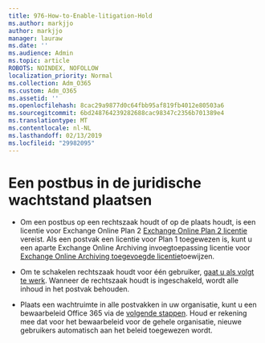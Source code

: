 ```yaml
---
title: 976-How-to-Enable-litigation-Hold
ms.author: markjjo
author: markjjo
manager: lauraw
ms.date: ''
ms.audience: Admin
ms.topic: article
ROBOTS: NOINDEX, NOFOLLOW
localization_priority: Normal
ms.collection: Adm_O365
ms.custom: Adm_O365
ms.assetid: ''
ms.openlocfilehash: 8cac29a9877d0c64fbb95af819fb4012e80503a6
ms.sourcegitcommit: 6bd248764239282688cac98347c2356b701389e4
ms.translationtype: MT
ms.contentlocale: nl-NL
ms.lasthandoff: 02/13/2019
ms.locfileid: "29982095"
---
```

# <a name="place-a-mailbox-on-legal-hold"></a>Een postbus in de juridische wachtstand plaatsen

- Om een postbus op een rechtszaak houdt of op de plaats houdt, is een licentie voor Exchange Online Plan 2 [Exchange Online Plan 2 licentie](https://docs.microsoft.com/office365/servicedescriptions/office-365-platform-service-description/office-365-plan-options) vereist. Als een postvak een licentie voor Plan 1 toegewezen is, kunt u een aparte Exchange Online Archiving invoegtoepassing licentie voor [Exchange Online Archiving toegevoegde licentie](https://docs.microsoft.com/office365/servicedescriptions/exchange-online-archiving-service-description)toewijzen.

- Om te schakelen rechtszaak houdt voor één gebruiker, [gaat u als volgt te werk](https://docs.microsoft.com/office365/SecurityCompliance/place-a-mailbox-on-litigation-hold). Wanneer de rechtszaak houdt is ingeschakeld, wordt alle inhoud in het postvak behouden.

- Plaats een wachtruimte in alle postvakken in uw organisatie, kunt u een bewaarbeleid Office 365 via de [volgende stappen](https://docs.microsoft.com/office365/securitycompliance/retention-policies#applying-a-retention-policy-to-an-entire-organization-or-specific-locations). Houd er rekening mee dat voor het bewaarbeleid voor de gehele organisatie, nieuwe gebruikers automatisch aan het beleid toegewezen wordt.

